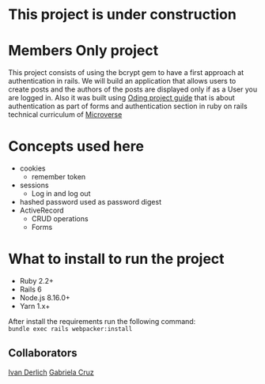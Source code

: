 # This project is under construction

# Members Only project
This project consists of using the bcrypt gem to have a first approach at authentication in rails. We will build an application that allows users to create posts and the authors of the posts are displayed only if as a User you are logged in.
Also it was built using [Oding project guide](https://www.theodinproject.com/courses/ruby-on-rails/lessons/authentication) that is about authentication as part of forms and authentication section in ruby on rails technical curriculum of [Microverse](microverse.org)


# Concepts used here
* cookies
  * remember token
* sessions
  * Log in and log out
* hashed password used as password digest
* ActiveRecord
  * CRUD operations
  * Forms
  
# What to install to run the project
* Ruby 2.2+
* Rails 6
* Node.js 8.16.0+
* Yarn 1.x+

After install the requirements run the following command:
<code> bundle exec rails webpacker:install </code>


  
## Collaborators

[Ivan Derlich](https://github.com/IvanDerlich/)
[Gabriela Cruz](https://github.com/ViriCruz/)




